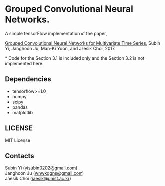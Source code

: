 # Grouped Convolutional Neural Networks. 

A simple tensorFlow implementation of the paper, 

[Grouped Convolutional Neural Networks for Multivariate Time Series](https://arxiv.org/pdf/1703.09938), Subin Yi, Janghoon Ju, Man-Ki Yoon, and Jaesik Choi, 2017.  

\* Code for the Section 3.1 is included only and the Section 3.2 is not implemented here.


## Dependencies
* tensorflow>=1.0  
* numpy  
* scipy  
* pandas
* matplotlib  


## LICENSE
MIT License


## Contacts
Subin Yi (yisubin0202@gmail.com)  
Janghoon Ju (wnwkdgns@gmail.com)  
Jaesik Choi (jaesik@unist.ac.kr)
